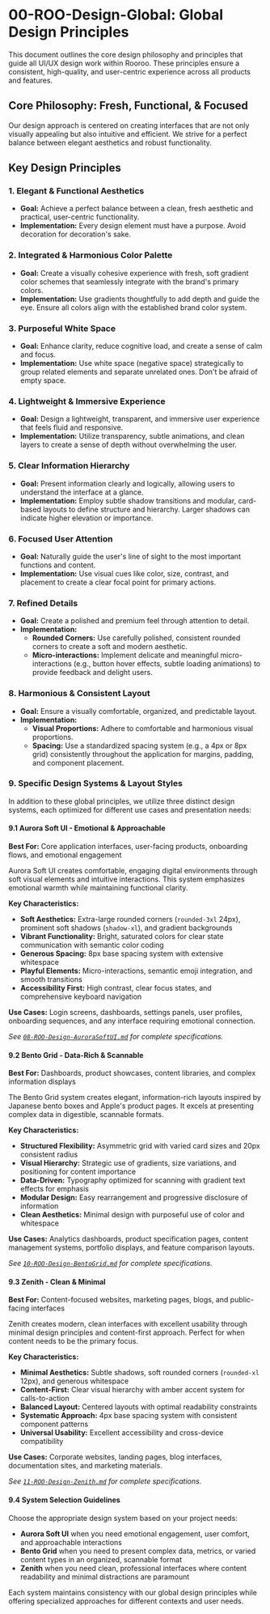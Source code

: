 # 00-ROO-Design-Global: Global Design Principles

This document outlines the core design philosophy and principles that guide all UI/UX design work within Rooroo. These principles ensure a consistent, high-quality, and user-centric experience across all products and features.

## Core Philosophy: Fresh, Functional, & Focused

Our design approach is centered on creating interfaces that are not only visually appealing but also intuitive and efficient. We strive for a perfect balance between elegant aesthetics and robust functionality.

## Key Design Principles

### 1. Elegant & Functional Aesthetics
- **Goal:** Achieve a perfect balance between a clean, fresh aesthetic and practical, user-centric functionality.
- **Implementation:** Every design element must have a purpose. Avoid decoration for decoration's sake.

### 2. Integrated & Harmonious Color Palette
- **Goal:** Create a visually cohesive experience with fresh, soft gradient color schemes that seamlessly integrate with the brand's primary colors.
- **Implementation:** Use gradients thoughtfully to add depth and guide the eye. Ensure all colors align with the established brand color system.

### 3. Purposeful White Space
- **Goal:** Enhance clarity, reduce cognitive load, and create a sense of calm and focus.
- **Implementation:** Use white space (negative space) strategically to group related elements and separate unrelated ones. Don't be afraid of empty space.

### 4. Lightweight & Immersive Experience
- **Goal:** Design a lightweight, transparent, and immersive user experience that feels fluid and responsive.
- **Implementation:** Utilize transparency, subtle animations, and clean layers to create a sense of depth without overwhelming the user.

### 5. Clear Information Hierarchy
- **Goal:** Present information clearly and logically, allowing users to understand the interface at a glance.
- **Implementation:** Employ subtle shadow transitions and modular, card-based layouts to define structure and hierarchy. Larger shadows can indicate higher elevation or importance.

### 6. Focused User Attention
- **Goal:** Naturally guide the user's line of sight to the most important functions and content.
- **Implementation:** Use visual cues like color, size, contrast, and placement to create a clear focal point for primary actions.

### 7. Refined Details
- **Goal:** Create a polished and premium feel through attention to detail.
- **Implementation:**
    - **Rounded Corners:** Use carefully polished, consistent rounded corners to create a soft and modern aesthetic.
    - **Micro-interactions:** Implement delicate and meaningful micro-interactions (e.g., button hover effects, subtle loading animations) to provide feedback and delight users.

### 8. Harmonious & Consistent Layout
- **Goal:** Ensure a visually comfortable, organized, and predictable layout.
- **Implementation:**
    - **Visual Proportions:** Adhere to comfortable and harmonious visual proportions.
    - **Spacing:** Use a standardized spacing system (e.g., a 4px or 8px grid) consistently throughout the application for margins, padding, and component placement.

### 9. Specific Design Systems & Layout Styles

In addition to these global principles, we utilize three distinct design systems, each optimized for different use cases and presentation needs:

#### 9.1 Aurora Soft UI - Emotional & Approachable
**Best For:** Core application interfaces, user-facing products, onboarding flows, and emotional engagement

Aurora Soft UI creates comfortable, engaging digital environments through soft visual elements and intuitive interactions. This system emphasizes emotional warmth while maintaining functional clarity.

**Key Characteristics:**
- **Soft Aesthetics:** Extra-large rounded corners (`rounded-3xl` 24px), prominent soft shadows (`shadow-xl`), and gradient backgrounds
- **Vibrant Functionality:** Bright, saturated colors for clear state communication with semantic color coding
- **Generous Spacing:** 8px base spacing system with extensive whitespace
- **Playful Elements:** Micro-interactions, semantic emoji integration, and smooth transitions
- **Accessibility First:** High contrast, clear focus states, and comprehensive keyboard navigation

**Use Cases:** Login screens, dashboards, settings panels, user profiles, onboarding sequences, and any interface requiring emotional connection.

*See [`08-ROO-Design-AuroraSoftUI.md`](~/.roo/design-rules/08-ROO-Design-AuroraSoftUI.md) for complete specifications.*

#### 9.2 Bento Grid - Data-Rich & Scannable
**Best For:** Dashboards, product showcases, content libraries, and complex information displays

The Bento Grid system creates elegant, information-rich layouts inspired by Japanese bento boxes and Apple's product pages. It excels at presenting complex data in digestible, scannable formats.

**Key Characteristics:**
- **Structured Flexibility:** Asymmetric grid with varied card sizes and 20px consistent radius
- **Visual Hierarchy:** Strategic use of gradients, size variations, and positioning for content importance
- **Data-Driven:** Typography optimized for scanning with gradient text effects for emphasis
- **Modular Design:** Easy rearrangement and progressive disclosure of information
- **Clean Aesthetics:** Minimal design with purposeful use of color and whitespace

**Use Cases:** Analytics dashboards, product specification pages, content management systems, portfolio displays, and feature comparison layouts.

*See [`10-ROO-Design-BentoGrid.md`](~/.roo/design-rules/10-ROO-Design-BentoGrid.md) for complete specifications.*

#### 9.3 Zenith - Clean & Minimal
**Best For:** Content-focused websites, marketing pages, blogs, and public-facing interfaces

Zenith creates modern, clean interfaces with excellent usability through minimal design principles and content-first approach. Perfect for when content needs to be the primary focus.

**Key Characteristics:**
- **Minimal Aesthetics:** Subtle shadows, soft rounded corners (`rounded-xl` 12px), and generous whitespace
- **Content-First:** Clear visual hierarchy with amber accent system for calls-to-action
- **Balanced Layout:** Centered layouts with optimal readability constraints
- **Systematic Approach:** 4px base spacing system with consistent component patterns
- **Universal Usability:** Excellent accessibility and cross-device compatibility

**Use Cases:** Corporate websites, landing pages, blog interfaces, documentation sites, and marketing materials.

*See [`11-ROO-Design-Zenith.md`](~/.roo/design-rules/11-ROO-Design-Zenith.md) for complete specifications.*

#### 9.4 System Selection Guidelines

Choose the appropriate design system based on your project needs:

- **Aurora Soft UI** when you need emotional engagement, user comfort, and approachable interactions
- **Bento Grid** when you need to present complex data, metrics, or varied content types in an organized, scannable format
- **Zenith** when you need clean, professional interfaces where content readability and minimal distractions are paramount

Each system maintains consistency with our global design principles while offering specialized approaches for different contexts and user needs.